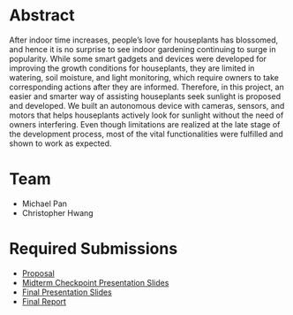 # Abstract

After indoor time increases, people’s love for houseplants has blossomed, and hence it is no surprise to see indoor gardening continuing to surge in popularity. While some smart gadgets and devices were developed for improving the growth conditions for houseplants, they are limited in watering, soil moisture, and light monitoring, which require owners to take corresponding actions after they are informed. Therefore, in this project, an easier and smarter way of assisting houseplants seek sunlight is proposed and developed. We built an autonomous device with cameras, sensors, and motors that helps houseplants actively look for sunlight without the need of owners interfering. Even though limitations are realized at the late stage of the development process, most of the vital functionalities were fulfilled and shown to work as expected. 

# Team

* Michael Pan
* Christopher Hwang

# Required Submissions

* [Proposal](proposal.md)
* [Midterm Checkpoint Presentation Slides](https://docs.google.com/presentation/d/11Nk3k40QP9_K_fhY5otJI5PyFQzEBdEpXN7moNAp83c/edit?usp=sharing)
* [Final Presentation Slides](https://docs.google.com/presentation/d/1yRFuW0j9LKBWD2kcvjMXTOqfWXzyr_h1eJJQ6VnooOo/edit?usp=sharing)
* [Final Report](report.md)
